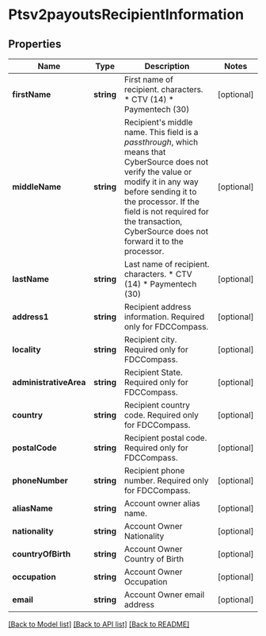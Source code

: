 # Ptsv2payoutsRecipientInformation

## Properties
Name | Type | Description | Notes
------------ | ------------- | ------------- | -------------
**firstName** | **string** | First name of recipient. characters. * CTV (14) * Paymentech (30) | [optional] 
**middleName** | **string** | Recipient&#39;s middle name. This field is a _passthrough_, which means that CyberSource does not verify the value or modify it in any way before sending it to the processor. If the field is not required for the transaction, CyberSource does not forward it to the processor. | [optional] 
**lastName** | **string** | Last name of recipient. characters. * CTV (14) * Paymentech (30) | [optional] 
**address1** | **string** | Recipient address information. Required only for FDCCompass. | [optional] 
**locality** | **string** | Recipient city. Required only for FDCCompass. | [optional] 
**administrativeArea** | **string** | Recipient State. Required only for FDCCompass. | [optional] 
**country** | **string** | Recipient country code. Required only for FDCCompass. | [optional] 
**postalCode** | **string** | Recipient postal code. Required only for FDCCompass. | [optional] 
**phoneNumber** | **string** | Recipient phone number. Required only for FDCCompass. | [optional] 
**aliasName** | **string** | Account owner alias name. | [optional] 
**nationality** | **string** | Account Owner Nationality | [optional] 
**countryOfBirth** | **string** | Account Owner Country of Birth | [optional] 
**occupation** | **string** | Account Owner Occupation | [optional] 
**email** | **string** | Account Owner email address | [optional] 

[[Back to Model list]](../README.md#documentation-for-models) [[Back to API list]](../README.md#documentation-for-api-endpoints) [[Back to README]](../README.md)


